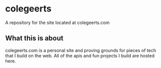 # colegeerts
A repository for the site located at colegeerts.com
## What this is about
colegeerts.com is a personal site and proving grounds for pieces of tech that I build on the web. All of the apis and fun projects I build are hosted here.
